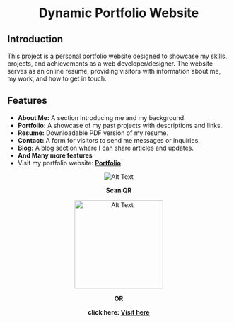   <h1 align="center" >Dynamic Portfolio Website </h1>


## Introduction

This project is a personal portfolio website designed to showcase my skills, projects, and achievements as a web developer/designer. The website serves as an online resume, providing visitors with information about me, my work, and how to get in touch.

## Features

- **About Me:** A section introducing me and my background.
- **Portfolio:** A showcase of my past projects with descriptions and links.
- **Resume:** Downloadable PDF version of my resume.
- **Contact:** A form for visitors to send me messages or inquiries.
- **Blog:** A blog section where I can share articles and updates.
- **And Many more features**
- Visit my portfolio website: **[Portfolio ](https://www.shubhampatidar.vercel.app)**

<div align="center"><img src="https://i.imgur.com/GfFMTnB.gif" alt="Alt Text" />
</div>


<div>
<p align="center">
  <b>Scan QR </b> 
</p>
<div align="center"><img src="https://i.imgur.com/4bsIKh3.gif" alt="Alt Text" width="200" />
</div>
  <p align="center">
 <b>OR</b>
</p>
<p align="center">
  <b>click here: <a href="https://shubhampatidar.vercel.app/">Visit here</a></b>
</p>

</div>



